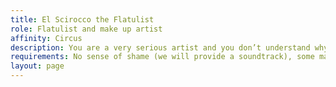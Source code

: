 ```yaml
---
title: El Scirocco the Flatulist
role: Flatulist and make up artist
affinity: Circus
description: You are a very serious artist and you don’t understand why they always laugh. Your interpretation of Debussy’s “Clair de Lune” is a thing of fragile and intense beauty. Why don’t they recognise true genius when they hear it? A serious, strange child, you were always an outsider by choice, following your own sense of beauty. You found it in this family of monsters. Your see beauty everywhere, that is your gift. Sometimes you can make the audience see it too, and then they don’t laugh but sense the wonder.
requirements: No sense of shame (we will provide a soundtrack), some make up tools and skills
layout: page
---
```

